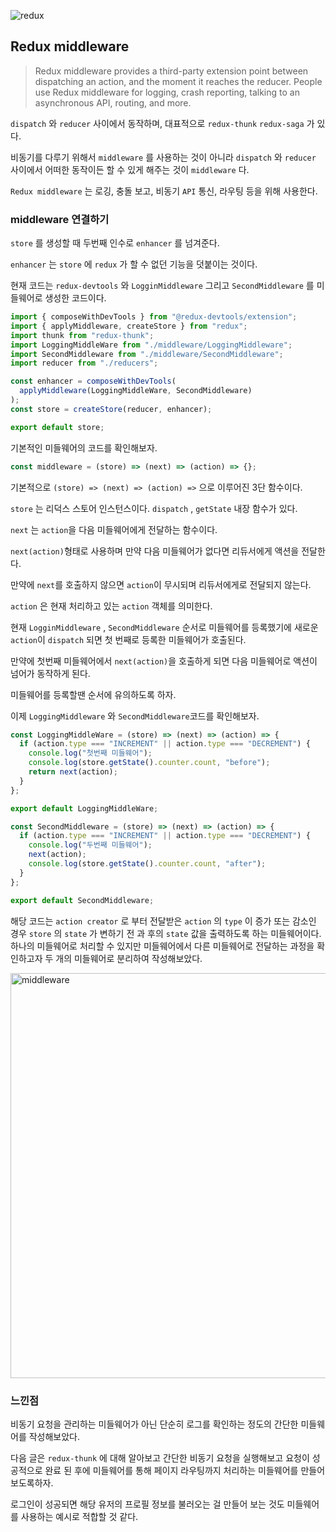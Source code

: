 ![redux](https://user-images.githubusercontent.com/46440898/230768056-ac85a61e-6301-40e3-b3ee-5b3c4baa4513.jpeg)

## Redux middleware

> Redux middleware provides a third-party extension point between dispatching an action, and the moment it reaches the reducer. People use Redux middleware for logging, crash reporting, talking to an asynchronous API, routing, and more.

`dispatch` 와 `reducer` 사이에서 동작하며, 대표적으로 `redux-thunk` `redux-saga` 가 있다.

비동기를 다루기 위해서 `middleware` 를 사용하는 것이 아니라 `dispatch` 와 `reducer` 사이에서 어떠한 동작이든 할 수 있게 해주는 것이 `middleware` 다.

`Redux middleware` 는 로깅, 충돌 보고, 비동기 `API` 통신, 라우팅 등을 위해 사용한다.

### middleware 연결하기

`store` 를 생성할 때 두번째 인수로 `enhancer` 를 넘겨준다.

`enhancer` 는 `store` 에 `redux` 가 할 수 없던 기능을 덧붙이는 것이다.

현재 코드는 `redux-devtools` 와 `LogginMiddleware` 그리고 `SecondMiddleware` 를 미들웨어로 생성한 코드이다.

```jsx
import { composeWithDevTools } from "@redux-devtools/extension";
import { applyMiddleware, createStore } from "redux";
import thunk from "redux-thunk";
import LoggingMiddleWare from "./middleware/LoggingMiddleware";
import SecondMiddleware from "./middleware/SecondMiddleware";
import reducer from "./reducers";

const enhancer = composeWithDevTools(
  applyMiddleware(LoggingMiddleWare, SecondMiddleware)
);
const store = createStore(reducer, enhancer);

export default store;
```

기본적인 미들웨어의 코드를 확인해보자.

```jsx
const middleware = (store) => (next) => (action) => {};
```

기본적으로 `(store) => (next) => (action) =>` 으로 이루어진 3단 함수이다.

`store` 는 리덕스 스토어 인스턴스이다. `dispatch` , `getState` 내장 함수가 있다.

`next` 는 `action`을 다음 미들웨어에게 전달하는 함수이다.

`next(action)`형태로 사용하며 만약 다음 미들웨어가 없다면 리듀서에게 액션을 전달한다.

만약에 `next`를 호출하지 않으면 `action`이 무시되며 리듀서에게로 전달되지 않는다.

`action` 은 현재 처리하고 있는 `action` 객체를 의미한다.

현재 `LogginMiddleware` , `SecondMiddleware` 순서로 미들웨어를 등록했기에 새로운 `action`이 `dispatch` 되면 첫 번째로 등록한 미들웨어가 호출된다.

만약에 첫번째 미들웨어에서 `next(action)`을 호출하게 되면 다음 미들웨어로 액션이 넘어가 동작하게 된다.

미들웨어를 등록할땐 순서에 유의하도록 하자.

이제 `LoggingMiddleware` 와 `SecondMiddleware`코드를 확인해보자.

```jsx
const LoggingMiddleWare = (store) => (next) => (action) => {
  if (action.type === "INCREMENT" || action.type === "DECREMENT") {
    console.log("첫번째 미들웨어");
    console.log(store.getState().counter.count, "before");
    return next(action);
  }
};

export default LoggingMiddleWare;
```

```jsx
const SecondMiddleware = (store) => (next) => (action) => {
  if (action.type === "INCREMENT" || action.type === "DECREMENT") {
    console.log("두번째 미들웨어");
    next(action);
    console.log(store.getState().counter.count, "after");
  }
};

export default SecondMiddleware;
```

해당 코드는 `action creator` 로 부터 전달받은 `action` 의 `type` 이 증가 또는 감소인 경우 `store` 의 `state` 가 변하기 전 과 후의 `state` 값을 출력하도록 하는 미들웨어이다.
하나의 미들웨어로 처리할 수 있지만 미들웨어에서 다른 미들웨어로 전달하는 과정을 확인하고자 두 개의 미들웨어로 분리하여 작성해보았다.

<img width="648" alt="middleware" src="https://user-images.githubusercontent.com/46440898/230900194-39620dd4-1245-4617-b8bb-b9e8a70d7d6b.png">

### 느낀점

비동기 요청을 관리하는 미들웨어가 아닌 단순히 로그를 확인하는 정도의 간단한 미들웨어를 작성해보았다.

다음 글은 `redux-thunk` 에 대해 알아보고 간단한 비동기 요청을 실행해보고 요청이 성공적으로 완료 된 후에 미들웨어를 통해 페이지 라우팅까지 처리하는 미들웨어를 만들어 보도록하자.

로그인이 성공되면 해당 유저의 프로필 정보를 불러오는 걸 만들어 보는 것도 미들웨어를 사용하는 예시로 적합할 것 같다.
